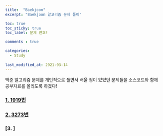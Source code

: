 ```yaml
---
title:  "Baekjoon"
excerpt: "Baekjoon 알고리즘 문제 풀이"

toc: true
toc_sticky: true
toc_label: 문제 번호!

comments : true

categories:
  - Study
  
last_modified_at: 2021-03-14
---
```

백준 알고리즘 문제를 개인적으로 풀면서 배울 점이 있었던 문제들을 소스코드와 함께 공부자료를 올리도록 하겠다!


### [1. 1919번 ](/categories/Baekjoon1919/)

### [2. 3273번 ](/categories/Baekjoon3273/)

### [3. ]
